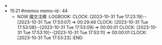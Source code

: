 -
- 15:21 #memos
  memo-id:: 44
	- NOW  國文注釋
	  :LOGBOOK:
	  CLOCK: [2023-10-31 Tue 17:23:19]--[2023-10-31 Tue 17:53:07] =>  00:29:48
	  CLOCK: [2023-10-31 Tue 17:53:08]--[2023-10-31 Tue 17:53:09] =>  00:00:01
	  CLOCK: [2023-10-31 Tue 17:53:10]--[2023-10-31 Tue 17:53:11] =>  00:00:01
	  CLOCK: [2023-10-31 Tue 17:53:23]
	  :END: